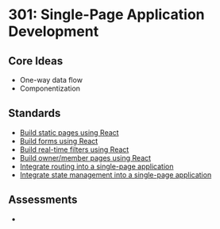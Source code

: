 # 301: Single-Page Application Development

## Core Ideas

* One-way data flow
* Componentization

## Standards

* [Build static pages using React](standards/build-static-pages-react)
* [Build forms using React](standards/build-forms-react)
* [Build real-time filters using React](standards/build-real-time-filters-react)
* [Build owner/member pages using React](standards/build-owner-member-pages-react)
* [Integrate routing into a single-page application](standards/integrate-routing-react)
* [Integrate state management into a single-page application](standards/integrate-state-management-react)

## Assessments

* []()
